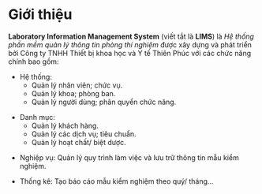 # Giới thiệu 
>
**Laboratory Information Management System** (viết tắt là **LIMS**) là *Hệ thống phần mềm quản lý thông tin phòng thí nghiệm* được xây dựng và phát triển bởi Công ty TNHH Thiết bị khoa học và Y tế Thiên Phúc với các chức năng chính bao gồm:
>
- Hệ thống:
  - Quản lý nhân viên; chức vụ.
  - Quản lý khoa; phòng ban.
  - Quản lý người dùng; phân quyền chức năng.
>
- Danh mục:
  - Quản lý khách hàng.
  - Quản lý các dịch vụ; tiêu chuẩn.
  - Quản lý hoạt chất/ biệt dược.
>
- Nghiệp vụ: Quản lý quy trình làm việc và lưu trữ thông tin mẫu kiểm nghiệm.
>
- Thống kê: Tạo báo cáo mẫu kiểm nghiệm theo quý/ tháng…
>











